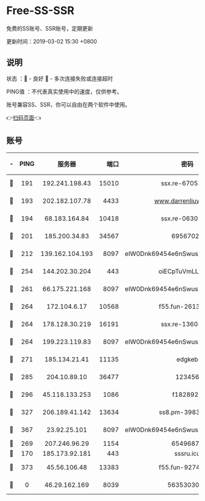 # Free-SS-SSR

免费的SS账号、SSR账号，定期更新

更新时间：2019-03-02 15:30 +0800

## 说明

状态     ：🙂 - 良好 🙁 - 多次连接失败或连接超时

PING值   ：不代表真实使用中的速度，仅供参考。

账号兼容SS、SSR，你可以自由在两个软件中使用。

👉[扫码页面](https://liesauer.github.io/free-ss-ssr.github.io/)👈

## 账号

|-|PING|服务器|端口|密码|加密方式|区域|
|:----:|:----:|:-----:|-----:|:----:|:----:|:----:|
|🙂|191|192.241.198.43|15010|ssx.re-67053093|aes-256-cfb|US|
|🙂|193|202.182.107.78|4433|www.darrenliuwei.com|aes-256-cfb|JP|
|🙂|194|68.183.164.84|10418|ssx.re-06301743|aes-256-cfb|US|
|🙂|201|185.200.34.83|34567|69567020|aes-256-cfb|US|
|🙂|212|139.162.104.193|8097|eIW0Dnk69454e6nSwuspv9DmS201tQ0D|aes-256-cfb|JP|
|🙂|254|144.202.30.204|443|oiECpTuVmLLxk4Ts|aes-256-cfb|US|
|🙂|261|66.175.221.168|8097|eIW0Dnk69454e6nSwuspv9DmS201tQ0D|aes-256-cfb|US|
|🙂|264|172.104.6.17|10568|f55.fun-26137081|aes-256-cfb|US|
|🙂|264|178.128.30.219|16191|ssx.re-13605619|aes-256-cfb|SG|
|🙂|264|199.223.119.83|8097|eIW0Dnk69454e6nSwuspv9DmS201tQ0D|aes-256-cfb|US|
|🙂|271|185.134.21.41|11135|edgkeb|aes-256-cfb|GB|
|🙂|285|204.10.89.10|36477|123456|aes-256-cfb|US|
|🙂|296|45.118.133.253|1086|f1828920|aes-256-cfb|SG|
|🙂|327|206.189.41.142|13634|ss8.pm-39830820|aes-256-cfb|SG|
|🙂|367|23.92.25.101|8097|eIW0Dnk69454e6nSwuspv9DmS201tQ0D|aes-256-cfb|US|
|🙂|269|207.246.96.29|1154|65496879|chacha20|US|
|🙁|170|185.173.92.181|443|sssru.icu|rc4-md5|RU|
|🙁|373|45.56.106.48|13383|f55.fun-92744438|aes-256-cfb|US|
|🙁|0|46.29.162.169|8039|5635303003|aes-256-cfb|RU|
